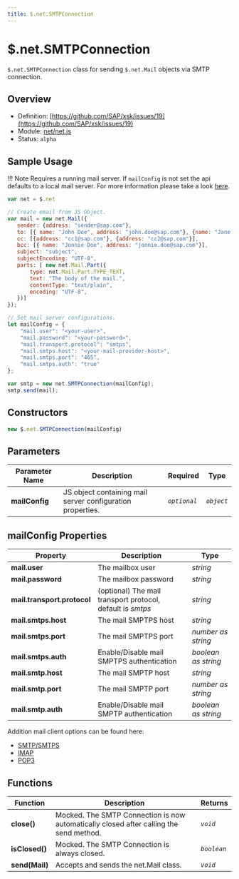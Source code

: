 ```yaml
---
title: $.net.SMTPConnection
---
```


$.net.SMTPConnection
===

`$.net.SMTPConnection` class for sending `$.net.Mail` objects via SMTP connection.

## Overview

- Definition: [https://github.com/SAP/xsk/issues/19](https://github.com/SAP/xsk/issues/19)
- Module: [net/net.js](https://github.com/SAP/xsk/tree/main/modules/api/api-xsjs/src/main/resources/META-INF/dirigible/xsk/net/net.js)
- Status: `alpha`

## Sample Usage

!!! Note
	Requires a running mail server. If `mailConfig` is not set the api defaults to a local mail server.
	For more information please take a look [here](https://blogs.sap.com/2020/02/05/sending-e-mails-with-the-eclipse-dirigible-mail-api/).

```javascript
var net = $.net

// Create email from JS Object.
var mail = new net.Mail({
   sender: {address: "sender@sap.com"},
   to: [{ name: "John Doe", address: "john.doe@sap.com"}, {name: "Jane Doe", address: "jane.doe@sap.com"}],
   cc: [{address: "cc1@sap.com"}, {address: "cc2@sap.com"}],
   bcc: [{ name: "Jonnie Doe", address: "jonnie.doe@sap.com"}],
   subject: "subject",
   subjectEncoding: "UTF-8",
   parts: [ new net.Mail.Part({
       type: net.Mail.Part.TYPE_TEXT,
       text: "The body of the mail.",
       contentType: "text/plain",
       encoding: "UTF-8",
   })]
});

// Set mail server configurations.
let mailConfig = {
    "mail.user": "<your-user>",
    "mail.password": "<your-password>",
    "mail.transport.protocol": "smtps",
    "mail.smtps.host": "<your-mail-provider-host>",
    "mail.smtps.port": "465",
    "mail.smtps.auth": "true"
};

var smtp = new net.SMTPConnection(mailConfig);
smtp.send(mail);
```
## Constructors

```javascript
new $.net.SMTPConnection(mailConfig)
```

## Parameters

| Parameter Name | Description                                                                                                                                                     | Required     | Type       |
|----------------|-----------------------------------------------------------------------------------------------------------------------------------------------------------------|--------------|------------|
| **mailConfig** | JS object containing mail server configuration properties. | _`optional`_ | _`object`_ |

## mailConfig Properties

Property     | Description | Type
------------ | ----------- | --------
**mail.user**   | The mailbox user | *string*
**mail.password**   | The mailbox password | *string*
**mail.transport.protocol**   | (optional) The mail transport protocol, default is *smtps* | *string*
**mail.smtps.host**   | The mail SMPTPS host | *string*
**mail.smtps.port**   | The mail SMPTPS port | *number as string*
**mail.smtps.auth**   | Enable/Disable mail SMPTPS authentication | *boolean as string*
**mail.smtp.host**   | The mail SMPTP host | *string*
**mail.smtp.port**   | The mail SMPTP port | *number as string*
**mail.smtp.auth**   | Enable/Disable mail SMPTP authentication | *boolean as string*

Addition mail client options can be found here:
- [SMTP/SMTPS](https://javaee.github.io/javamail/docs/api/com/sun/mail/smtp/package-summary.html)
- [IMAP](https://javaee.github.io/javamail/docs/api/com/sun/mail/imap/package-summary.html)
- [POP3](https://javaee.github.io/javamail/docs/api/com/sun/mail/pop3/package-summary.html)

## Functions


| Function       | Description                                                                            | Returns     |
|----------------|----------------------------------------------------------------------------------------|-------------|
| **close()**    | Mocked. The SMTP Connection is now automatically closed after calling the send method. | _`void`_    |
| **isClosed()** | Mocked. The SMTP Connection is always closed.                                          | _`boolean`_ |
| **send(Mail)** | Accepts and sends the net.Mail class.                                                  | _`void`_    |
